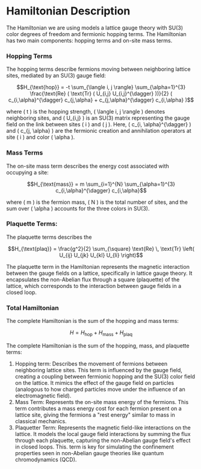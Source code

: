 # Hamiltonian Description
The Hamiltonian we are using models a lattice gauge theory with SU(3) color degrees of freedom and fermionic hopping terms. The Hamiltonian has two main components: hopping terms and on-site mass terms.

### Hopping Terms
The hopping terms describe fermions moving between neighboring lattice sites, mediated by an SU(3) gauge field:
```math
H_{\text{hop}} = -t \sum_{\langle i, j \rangle} \sum_{\alpha=1}^{3} \frac{\text{Re} ( \text{Tr} ( U_{i,j} U_{i,j}^{\dagger} ))}{2} ( c_{i,\alpha}^{\dagger} c_{j,\alpha} + c_{j,\alpha}^{\dagger} c_{i,\alpha} )
```

where \( t \) is the hopping strength, \( \langle i, j \rangle \) denotes neighboring sites, and \( U_{i,j} \) is an SU(3) matrix representing the gauge field on the link between sites \( i \) and \( j \). Here, \( c_{i, \alpha}^{\dagger} \) and \( c_{j, \alpha} \) are the fermionic creation and annihilation operators at site \( i \) and color \( \alpha \).

### Mass Terms
The on-site mass term describes the energy cost associated with occupying a site:
```math
H_{\text{mass}} = m \sum_{i=1}^{N} \sum_{\alpha=1}^{3} c_{i,\alpha}^{\dagger} c_{i,\alpha}
```


where \( m \) is the fermion mass, \( N \) is the total number of sites, and the sum over \( \alpha \) accounts for the three colors in SU(3).

### Plaquette Terms: 
The plaquette terms describes the 
```math
H_{\text{plaq}} = \frac{g^2}{2} \sum_{\square} \text{Re} \, \text{Tr} \left( U_{ij} U_{jk} U_{kl} U_{li} \right)
```
The plaquette term in the Hamiltonian represents the magnetic interaction between the gauge fields on a lattice, specifically in lattice gauge theory. It encapsulates the non-Abelian flux through a square (plaquette) of the lattice, which corresponds to the interaction between gauge fields in a closed loop.

### Total Hamiltonian
The complete Hamiltonian is the sum of the hopping and mass terms:
```math
H = H_{\text{hop}} + H_{\text{mass}} + H_{\text{plaq}} 
```

The complete Hamiltonian is the sum of the hopping, mass, and plaquette terms:
  1. Hopping term: Describes the movement of fermions between neighboring lattice sites. This term is influenced by the gauge field, creating a coupling between fermionic hopping and the SU(3) color field on the lattice. It mimics the effect of
     the gauge field on particles (analogous to how charged particles move under the influence of an electromagnetic field).
  2. Mass Term: Represents the on-site mass energy of the fermions. This term contributes a mass energy cost for each fermion present on a lattice site, giving the fermions a "rest energy" similar to mass in classical mechanics.
  3. Plaquetter Term: Represents the magnetic field-like interactions on the lattice. It models the local gauge field interactions by summing the flux through each plaquette, capturing the non-Abelian gauge field's effect in closed loops. This.
     term is key for simulating the confinement properties seen in non-Abelian gauge theories like quantum chromodynamics (QCD).


